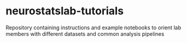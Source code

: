 # neurostatslab-tutorials
Repository containing instructions and example notebooks to orient lab members with different datasets and common analysis pipelines
